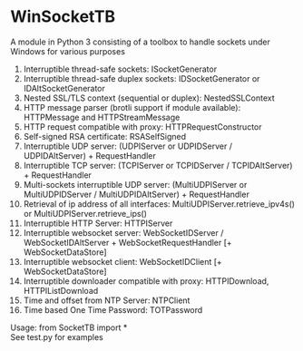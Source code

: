 # WinSocketTB
A module in Python 3 consisting of a toolbox to handle sockets under Windows for various purposes

1. Interruptible thread-safe sockets: ISocketGenerator
2. Interruptible thread-safe duplex sockets: IDSocketGenerator or IDAltSocketGenerator
3. Nested SSL/TLS context (sequential or duplex): NestedSSLContext
4. HTTP message parser (brotli support if module available): HTTPMessage and HTTPStreamMessage
5. HTTP request compatible with proxy: HTTPRequestConstructor
6. Self-signed RSA certificate: RSASelfSigned
7. Interruptible UDP server: (UDPIServer or UDPIDServer / UDPIDAltServer) + RequestHandler
8. Interruptible TCP server: (TCPIServer or TCPIDServer / TCPIDAltServer) + RequestHandler
9. Multi-sockets interruptible UDP server: (MultiUDPIServer or MultiUDPIDServer / MultiUDPIDAltServer) + RequestHandler
10. Retrieval of ip address of all interfaces: MultiUDPIServer.retrieve_ipv4s() or MultiUDPIServer.retrieve_ips()
11. Interruptible HTTP Server: HTTPIServer
12. Interruptible websocket server: WebSocketIDServer / WebSocketIDAltServer + WebSocketRequestHandler [+ WebSocketDataStore]
13. Interruptible websocket client: WebSocketIDClient [+ WebSocketDataStore]
14. Interruptible downloader compatible with proxy: HTTPIDownload, HTTPIListDownload
15. Time and offset from NTP Server: NTPClient
16. Time based One Time Password: TOTPassword

Usage: from SocketTB import *  
See test.py for examples
